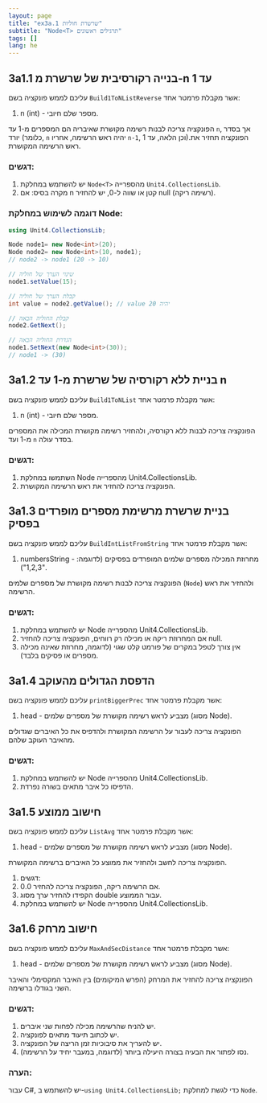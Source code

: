 ```yaml
---
layout: page
title: "ex3a.1 שרשרת חוליות"
subtitle: "Node<T> תרגילים ראשונים"
tags: []
lang: he
---
```






## 3a1.1 בנייה רקורסיבית של שרשרת מ-n עד 1 

<!-- [link](https://stacks.co.il/console/classroom/cE8hnVaSTt/assignment/cE8hnVaSTt-csharp-pFCm2HGk8yuU/csharp-neOnRcUKk8JTV60) -->

עליכם לממש פונקציה בשם `Build1ToNListReverse` אשר מקבלת פרמטר אחד:

1. n (int) - מספר שלם חיובי.

הפונקציה צריכה לבנות רשימה מקושרת שאיבריה הם המספרים מ-1 עד `n`, אך בסדר יורד (כלומר, `n` יהיה ראש הרשימה, אחריו `n-1`, וכן הלאה, עד 1).הפונקציה תחזיר את ראש הרשימה המקושרת.

### דגשים:

1. יש להשתמש במחלקת `Node<T>` מהספרייה `Unit4.CollectionsLib`.
2. מקרה בסיס: אם n קטן או שווה ל-0, יש להחזיר null (רשימה ריקה).

### דוגמה לשימוש במחלקת Node:

```csharp
using Unit4.CollectionsLib;

Node node1= new Node<int>(20);
Node node2= new Node<int>(10, node1);
// node2 -> node1 (20 -> 10)

// שינוי הערך של חוליה
node1.setValue(15);

// קבלת הערך של חוליה
int value = node2.getValue(); // value יהיה 20

// קבלת החוליה הבאה
node2.GetNext();

// הגדרת החוליה הבאה
node1.SetNext(new Node<int>(30));
// node1 -> (30)
```




## 3a1.2 בניית ללא רקורסיה של שרשרת מ-1 עד n
<!-- [link](https://stacks.co.il/console/classroom/cE8hnVaSTt/assignment/cE8hnVaSTt-csharp-pFCm2HGk8yuU/csharp-8KFSM1V4tSgtEAc) -->

עליכם לממש פונקציה בשם `Build1ToNList` אשר מקבלת פרמטר אחד:

1. n (int) - מספר שלם חיובי.

הפונקציה צריכה לבנות ללא רקורסיה, ולהחזיר רשימה מקושרת המכילה את המספרים מ-1 ועד `n` בסדר עולה.

### דגשים:

1. השתמשו במחלקת Node מהספרייה Unit4.CollectionsLib.
2. הפונקציה צריכה להחזיר את ראש הרשימה המקושרת.




## 3a1.3 בניית שרשרת מרשימת מספרים מופרדים בפסיק

<!-- [link](https://stacks.co.il/console/classroom/cE8hnVaSTt/assignment/cE8hnVaSTt-csharp-pFCm2HGk8yuU/csharp-L8F4783Y1jnw5ps) -->

עליכם לממש פונקציה בשם `BuildIntListFromString` אשר מקבלת פרמטר אחד:

1. numbersString - מחרוזת המכילה מספרים שלמים המופרדים בפסיקים (לדוגמה: "1,2,3").

הפונקציה צריכה לבנות רשימה מקושרת של מספרים שלמים (`Node`) ולהחזיר את ראש הרשימה.

### דגשים:

1. יש להשתמש במחלקת Node מהספרייה Unit4.CollectionsLib.
2. אם המחרוזת ריקה או מכילה רק רווחים, הפונקציה צריכה להחזיר null.
3. אין צורך לטפל במקרים של פורמט קלט שגוי (לדוגמה, מחרוזת שאינה מכילה מספרים או פסיקים בלבד).

###



## 3a1.4 הדפסת הגדולים מהעוקב

<!-- [link](https://stacks.co.il/console/classroom/cE8hnVaSTt/assignment/cE8hnVaSTt-csharp-pFCm2HGk8yuU/csharp-bSzpuEMKCLvk1xo) -->

עליכם לממש פונקציה בשם `printBiggerPrec` אשר מקבלת פרמטר אחד:

1. head - מצביע לראש רשימה מקושרת של מספרים שלמים (מסוג Node).

הפונקציה צריכה לעבור על הרשימה המקושרת ולהדפיס את כל האיברים שגדולים מהאיבר העוקב שלהם.

### דגשים:

1. יש להשתמש במחלקת Node מהספרייה Unit4.CollectionsLib.
2. הדפיסו כל איבר מתאים בשורה נפרדת.



## 3a1.5 חישוב ממוצע

<!-- [link](https://stacks.co.il/console/classroom/cE8hnVaSTt/assignment/cE8hnVaSTt-csharp-pFCm2HGk8yuU/csharp-DuCHAoilz7s4Bb0) -->

עליכם לממש פונקציה בשם `ListAvg` אשר מקבלת פרמטר אחד:

1. head - מצביע לראש רשימה מקושרת של מספרים שלמים (מסוג Node).

הפונקציה צריכה לחשב ולהחזיר את ממוצע כל האיברים ברשימה המקושרת.

1. דגשים:
2. אם הרשימה ריקה, הפונקציה צריכה להחזיר 0.0.
3. הקפידו להחזיר ערך מסוג double עבור הממוצע.
4. יש להשתמש במחלקת Node מהספרייה Unit4.CollectionsLib.

###


## 3a1.6 חישוב מרחק

<!-- [link](https://stacks.co.il/console/classroom/cE8hnVaSTt/assignment/cE8hnVaSTt-csharp-pFCm2HGk8yuU/csharp-REfj5hOJJ8P6Y9C) -->

עליכם לממש פונקציה בשם `MaxAndSecDistance` אשר מקבלת פרמטר אחד:

1. head - מצביע לראש רשימה מקושרת של מספרים שלמים (מסוג Node).

הפונקציה צריכה להחזיר את המרחק (הפרש המיקומים) בין האיבר המקסימלי והאיבר השני בגודלו ברשימה.

### דגשים:

1. יש להניח שהרשימה מכילה לפחות שני איברים.
2. יש לכתוב תיעוד מתאים לפונקציה.
3. יש להעריך את סיבוכיות זמן הריצה של הפונקציה.
4. נסו לפתור את הבעיה בצורה היעילה ביותר (לדוגמה, במעבר יחיד על הרשימה).

### הערה:

עבור C#, יש להשתמש ב-`using Unit4.CollectionsLib;` כדי לגשת למחלקת `Node`.
